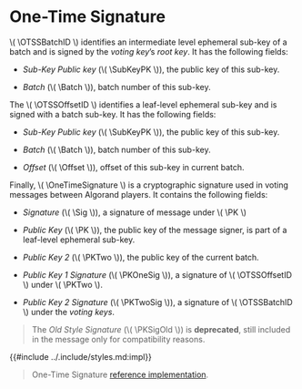 $$
\newcommand \SubKeyPK {\mathrm{SubKeyPK}}
\newcommand \OTSSOffsetID {\mathrm{OneTimeSignatureSubkeyOffsetID}}
\newcommand \OTSSBatchID {\mathrm{OneTimeSignatureSubkeyBatchID}}
\newcommand \OneTimeSignature {\mathrm{OneTimeSignature}}
\newcommand \Sig {\mathrm{Sig}}
\newcommand \PK {\mathrm{PK}}
\newcommand \PKSigOld {\mathrm{PKSigOld}}
\newcommand \PKTwo {\mathrm{PK2}}
\newcommand \PKOneSig {\mathrm{PK1Sig}}
\newcommand \PKTwoSig {\mathrm{PK2Sig}}
\newcommand \Offset {\mathrm{Offset}}
\newcommand \Batch {\mathrm{Batch}}
$$

# One-Time Signature

\\( \OTSSBatchID \\) identifies an intermediate level ephemeral sub-key of a batch
and is signed by the _voting key_’s _root key_. It has the following fields:
 
- _Sub-Key Public key_ (\\( \SubKeyPK \\)), the public key of this sub-key.

- _Batch_ (\\( \Batch \\)), batch number of this sub-key.

The \\( \OTSSOffsetID \\) identifies a leaf-level ephemeral sub-key and is signed
with a batch sub-key. It has the following fields:

- _Sub-Key Public key_ (\\( \SubKeyPK \\)), the public key of this sub-key.

- _Batch_ (\\( \Batch \\)), batch number of this sub-key.

- _Offset_ (\\( \Offset \\)), offset of this sub-key in current batch.

Finally, \\( \OneTimeSignature \\) is a cryptographic signature used in voting
messages between Algorand players. It contains the following fields:

- _Signature_ (\\( \Sig \\)), a signature of message under \\( \PK \\)

- _Public Key_ (\\( \PK \\)), the public key of the message signer, is part of a
leaf-level ephemeral sub-key. 

- _Public Key 2_ (\\( \PKTwo \\)), the public key of the current batch. 

- _Public Key 1 Signature_ (\\( \PKOneSig \\)), a signature of \\( \OTSSOffsetID \\)
under \\( \PKTwo \\).
 
- _Public Key 2 Signature_ (\\( \PKTwoSig \\)), a signature of \\( \OTSSBatchID \\)
under the _voting keys_.

> The _Old Style Signature_ (\\( \PKSigOld \\)) is **deprecated**, still included
> in the message only for compatibility reasons.

{{#include ../.include/styles.md:impl}}
> One-Time Signature [reference implementation](https://github.com/algorand/go-algorand/blob/b6e5bcadf0ad3861d4805c51cbf3f695c38a93b7/crypto/onetimesig.go#L36).
